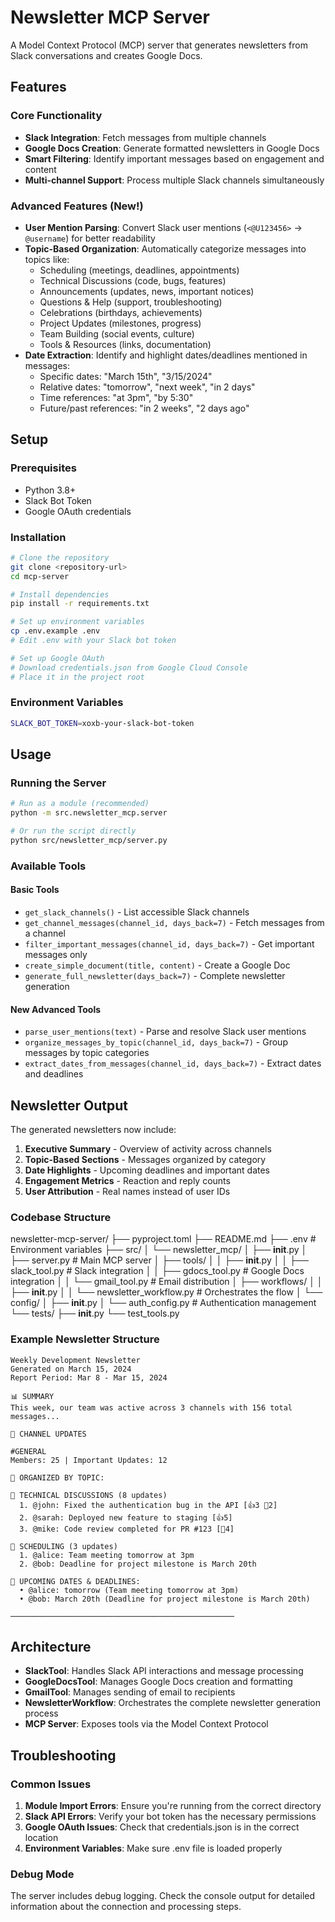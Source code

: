 # Newsletter MCP Server

A Model Context Protocol (MCP) server that generates newsletters from Slack conversations and creates Google Docs.

## Features

### Core Functionality
- **Slack Integration**: Fetch messages from multiple channels
- **Google Docs Creation**: Generate formatted newsletters in Google Docs
- **Smart Filtering**: Identify important messages based on engagement and content
- **Multi-channel Support**: Process multiple Slack channels simultaneously

### Advanced Features (New!)
- **User Mention Parsing**: Convert Slack user mentions (`<@U123456>` → `@username`) for better readability
- **Topic-Based Organization**: Automatically categorize messages into topics like:
  - Scheduling (meetings, deadlines, appointments)
  - Technical Discussions (code, bugs, features)
  - Announcements (updates, news, important notices)
  - Questions & Help (support, troubleshooting)
  - Celebrations (birthdays, achievements)
  - Project Updates (milestones, progress)
  - Team Building (social events, culture)
  - Tools & Resources (links, documentation)
- **Date Extraction**: Identify and highlight dates/deadlines mentioned in messages:
  - Specific dates: "March 15th", "3/15/2024"
  - Relative dates: "tomorrow", "next week", "in 2 days"
  - Time references: "at 3pm", "by 5:30"
  - Future/past references: "in 2 weeks", "2 days ago"

## Setup

### Prerequisites
- Python 3.8+
- Slack Bot Token
- Google OAuth credentials

### Installation
```bash
# Clone the repository
git clone <repository-url>
cd mcp-server

# Install dependencies
pip install -r requirements.txt

# Set up environment variables
cp .env.example .env
# Edit .env with your Slack bot token

# Set up Google OAuth
# Download credentials.json from Google Cloud Console
# Place it in the project root
```

### Environment Variables
```bash
SLACK_BOT_TOKEN=xoxb-your-slack-bot-token
```

## Usage

### Running the Server
```bash
# Run as a module (recommended)
python -m src.newsletter_mcp.server

# Or run the script directly
python src/newsletter_mcp/server.py
```

### Available Tools

#### Basic Tools
- `get_slack_channels()` - List accessible Slack channels
- `get_channel_messages(channel_id, days_back=7)` - Fetch messages from a channel
- `filter_important_messages(channel_id, days_back=7)` - Get important messages only
- `create_simple_document(title, content)` - Create a Google Doc
- `generate_full_newsletter(days_back=7)` - Complete newsletter generation

#### New Advanced Tools
- `parse_user_mentions(text)` - Parse and resolve Slack user mentions
- `organize_messages_by_topic(channel_id, days_back=7)` - Group messages by topic categories
- `extract_dates_from_messages(channel_id, days_back=7)` - Extract dates and deadlines

## Newsletter Output

The generated newsletters now include:

1. **Executive Summary** - Overview of activity across channels
2. **Topic-Based Sections** - Messages organized by category
3. **Date Highlights** - Upcoming deadlines and important dates
4. **Engagement Metrics** - Reaction and reply counts
5. **User Attribution** - Real names instead of user IDs

### Codebase Structure
newsletter-mcp-server/
├── pyproject.toml
├── README.md
├── .env                           # Environment variables
├── src/
│   └── newsletter_mcp/
│       ├── __init__.py
│       ├── server.py              # Main MCP server
│       ├── tools/
│       │   ├── __init__.py
│       │   ├── slack_tool.py      # Slack integration
│       │   ├── gdocs_tool.py      # Google Docs integration
│       │   └── gmail_tool.py      # Email distribution
│       ├── workflows/
│       │   ├── __init__.py
│       │   └── newsletter_workflow.py  # Orchestrates the flow
│       └── config/
│           ├── __init__.py
│           └── auth_config.py     # Authentication management
└── tests/
    ├── __init__.py
    └── test_tools.py
    
### Example Newsletter Structure
```
Weekly Development Newsletter
Generated on March 15, 2024
Report Period: Mar 8 - Mar 15, 2024

📊 SUMMARY
This week, our team was active across 3 channels with 156 total messages...

🏢 CHANNEL UPDATES

#GENERAL
Members: 25 | Important Updates: 12

📂 ORGANIZED BY TOPIC:

🔹 TECHNICAL DISCUSSIONS (8 updates)
  1. @john: Fixed the authentication bug in the API [👍3 💬2]
  2. @sarah: Deployed new feature to staging [👍5]
  3. @mike: Code review completed for PR #123 [💬4]

🔹 SCHEDULING (3 updates)
  1. @alice: Team meeting tomorrow at 3pm
  2. @bob: Deadline for project milestone is March 20th

📅 UPCOMING DATES & DEADLINES:
  • @alice: tomorrow (Team meeting tomorrow at 3pm)
  • @bob: March 20th (Deadline for project milestone is March 20th)

──────────────────────────────────────────────────
```

## Architecture

- **SlackTool**: Handles Slack API interactions and message processing
- **GoogleDocsTool**: Manages Google Docs creation and formatting
- **GmailTool**: Manages sending of email to recipients
- **NewsletterWorkflow**: Orchestrates the complete newsletter generation process
- **MCP Server**: Exposes tools via the Model Context Protocol

## Troubleshooting

### Common Issues
1. **Module Import Errors**: Ensure you're running from the correct directory
2. **Slack API Errors**: Verify your bot token has the necessary permissions
3. **Google OAuth Issues**: Check that credentials.json is in the correct location
4. **Environment Variables**: Make sure .env file is loaded properly

### Debug Mode
The server includes debug logging. Check the console output for detailed information about the connection and processing steps.
